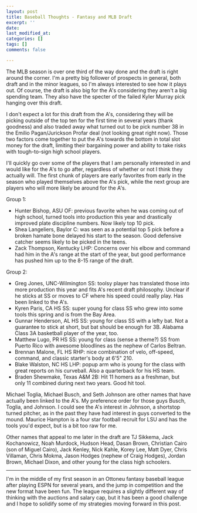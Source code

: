 ```yaml
---
layout: post
title: Baseball Thoughts - Fantasy and MLB Draft
excerpt: ''
date: 
last_modified_at: 
categories: []
tags: []
comments: false

---
```

The MLB season is over one third of the way done and the draft is right around the corner. I'm a pretty big follower of prospects in general, both draft and in the minor leagues, so I'm always interested to see how it plays out. Of course, the draft is also big for the A's considering they aren't a big spending team. They also have the specter of the failed Kyler Murray pick hanging over this draft.

I don't expect a lot for this draft from the A's, considering they will be picking outside of the top ten for the first time in several years (thank goodness) and also traded away what turned out to be pick number 38 in the Emilio Pagan/Jurickson Profar deal (not looking great right now). Those two factors come together to put the A's towards the bottom in total slot money for the draft, limiting their bargaining power and ability to take risks with tough-to-sign high school players.

I'll quickly go over some of the players that I am personally interested in and would like for the A's to go after, regardless of whether or not I think they actually will. The first chunk of players are early favorites from early in the season who played themselves above the A's pick, while the next group are players who will more likely be around for the A's.

Group 1:

* Hunter Bishop, ASU OF: previous favorite when he was coming out of high school, turned tools into production this year and drastically improved plate discipline numbers. Now likely top 10 pick.
* Shea Langeliers, Baylor C: was seen as a potential top 5 pick before a broken hamate bone delayed his start to the season. Good defensive catcher seems likely to be picked in the teens.
* Zack Thompson, Kentucky LHP: Concerns over his elbow and command had him in the A's range at the start of the year, but good performance has pushed him up to the 8-15 range of the draft.

Group 2:

* Greg Jones, UNC-Wilmington SS: toolsy player has translated those into more production this year and fits A's recent draft philosophy. Unclear if he sticks at SS or moves to CF where his speed could really play. Has been linked to the A's.
* Kyren Paris, CA HS SS: super young for class SS who grew into some tools this spring and is from the Bay Area.
* Gunnar Henderson, AL HS SS: young for class SS with a lefty bat. Not a guarantee to stick at short, but bat should be enough for 3B. Alabama Class 3A basketball player of the year, too.
* Matthew Lugo, PR HS SS: young for class (sense a theme?) SS from Puerto Rico with awesome bloodlines as the nephew of Carlos Beltran.
* Brennan Malone, FL HS RHP: nice combination of velo, off-speed, command, and classic starter's body at 6'5" 210.
* Blake Walston, NC HS LHP: popup arm who is young for the class with great reports on his curveball. Also a quarterback for his HS team.
* Braden Shewmake, Texas A&M 2B: Hit 11 homers as a freshman, but only 11 combined during next two years. Good hit tool.

Michael Toglia, Michael Busch, and Seth Johnson are other names that have actually been linked to the A's. My preference order for those guys Busch, Toglia, and Johnson. I could see the A's interest in Johnson, a shortstop turned pitcher, as in the past they have had interest in guys converted to the mound. Maurice Hampton is a four star football recruit for LSU and has the tools you'd expect, but is a bit too raw for me.

Other names that appeal to me later in the draft are TJ Sikkema, Jack Kochanowicz, Noah Murdock, Hudson Head, Dasan Brown, Christian Cairo (son of Miguel Cairo), Jack Kenley, Nick Kahle, Korey Lee, Matt Dyer, Chris Villaman, Chris Mokma, Jason Hodges (nephew of Craig Hodges), Jordan Brown, Michael Dixon, and other young for the class high schoolers. 

***

I'm in the middle of my first season in an Ottoneu fantasy baseball league after playing ESPN for several years, and the jump in competition and the new format have been fun. The league requires a slightly different way of thinking with the auctions and salary cap, but it has been a good challenge and I hope to solidify some of my strategies moving forward in this post.